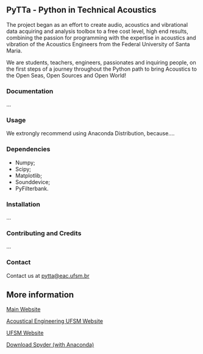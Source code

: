 ## PyTTa - Python in Technical Acoustics

The project began as an effort to create audio, acoustics and vibrational data acquiring and analysis toolbox to a free cost level, high end results, combining the passion for programming with the expertise in acoustics and vibration of the Acoustics Engineers from the Federal University of Santa Maria.

We are students, teachers, engineers, passionates and inquiring people, on the first steps of a journey throughout the Python path to bring Acoustics to the Open Seas, Open Sources and Open World!

### Documentation

...

### Usage

We extrongly recommend using Anaconda Distribution, because....

### Dependencies

- Numpy;
- Scipy;
- Matplotlib;
- Sounddevice;
- PyFilterbank.

### Installation

...

### Contributing and Credits

...

### Contact

Contact us at pytta@eac.ufsm.br

## More information

[Main Website](https://sites.google.com/eac.ufsm.br/pytta/)

[Acoustical Engineering UFSM Website](http://www.eac.ufsm.br)

[UFSM Website](https://www.ufsm.br)

[Download Spyder (with Anaconda)](https://www.anaconda.com/download/)
